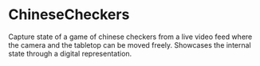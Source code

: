 # ChineseCheckers
Capture state of a game of chinese checkers from a live video feed where the camera and the tabletop can be moved freely. Showcases the internal state through a digital representation.
